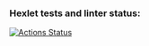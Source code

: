 ### Hexlet tests and linter status:
[![Actions Status](https://github.com/isas2/devops-for-programmers-project-74/actions/workflows/hexlet-check.yml/badge.svg)](https://github.com/isas2/devops-for-programmers-project-74/actions)